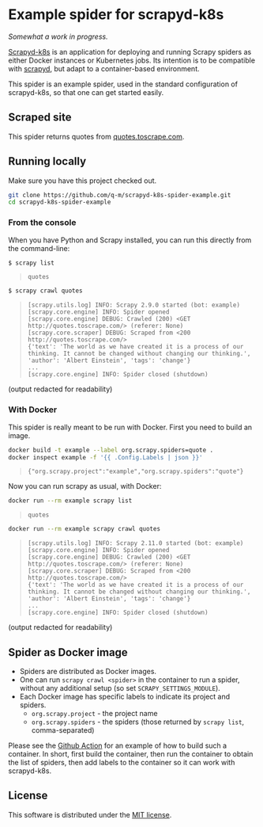 # Example spider for scrapyd-k8s

_Somewhat a work in progress._

[Scrapyd-k8s](https://github.com/q-m/scrapyd-k8s) is an application for
deploying and running Scrapy spiders as either Docker instances or Kubernetes
jobs. Its intention is to be compatible with [scrapyd](https://scrapyd.readthedocs.io/),
but adapt to a container-based environment.

This spider is an example spider, used in the standard configuration of scrapyd-k8s,
so that one can get started easily.

## Scraped site

This spider returns quotes from [quotes.toscrape.com](https://quotes.toscrape.com).

## Running locally

Make sure you have this project checked out.

```sh
git clone https://github.com/q-m/scrapyd-k8s-spider-example.git
cd scrapyd-k8s-spider-example
```

### From the console

When you have Python and Scrapy installed, you can run this directly from the
command-line:

```sh
$ scrapy list
```
> ```
> quotes
> ```
```sh
$ scrapy crawl quotes
```
> ```
> [scrapy.utils.log] INFO: Scrapy 2.9.0 started (bot: example)
> [scrapy.core.engine] INFO: Spider opened
> [scrapy.core.engine] DEBUG: Crawled (200) <GET http://quotes.toscrape.com/> (referer: None)
> [scrapy.core.scraper] DEBUG: Scraped from <200 http://quotes.toscrape.com/>
> {'text': 'The world as we have created it is a process of our thinking. It cannot be changed without changing our thinking.', 'author': 'Albert Einstein', 'tags': 'change'}
> ...
> [scrapy.core.engine] INFO: Spider closed (shutdown)
> ```

(output redacted for readability)

### With Docker

This spider is really meant to be run with Docker. First you need to build an image.

```sh
docker build -t example --label org.scrapy.spiders=quote .
docker inspect example -f '{{ .Config.Labels | json }}'
```
> ```
> {"org.scrapy.project":"example","org.scrapy.spiders":"quote"}
> ```

Now you can run scrapy as usual, with Docker:
```sh
docker run --rm example scrapy list
```
> ```
> quotes
> ```

```sh
docker run --rm example scrapy crawl quotes
```
> ```
> [scrapy.utils.log] INFO: Scrapy 2.11.0 started (bot: example)
> [scrapy.core.engine] INFO: Spider opened
> [scrapy.core.engine] DEBUG: Crawled (200) <GET http://quotes.toscrape.com/> (referer: None)
> [scrapy.core.scraper] DEBUG: Scraped from <200 http://quotes.toscrape.com/>
> {'text': 'The world as we have created it is a process of our thinking. It cannot be changed without changing our thinking.', 'author': 'Albert Einstein', 'tags': 'change'}
> ...
> [scrapy.core.engine] INFO: Spider closed (shutdown)
> ```

(output redacted for readability)

## Spider as Docker image

- Spiders are distributed as Docker images.
- One can run `scrapy crawl <spider>` in the container to run a spider,
  without any additional setup (so set `SCRAPY_SETTINGS_MODULE`).
- Each Docker image has specific labels to indicate its project and spiders.
  * `org.scrapy.project` - the project name
  * `org.scrapy.spiders` - the spiders (those returned by `scrapy list`, comma-separated)

Please see the [Github Action](./github/workflows/container.yaml) for an
example of how to build such a container. In short, first build the container,
then run the container to obtain the list of spiders, then add labels to the
container so it can work with scrapyd-k8s.

## License

This software is distributed under the [MIT license](LICENSE.md).
